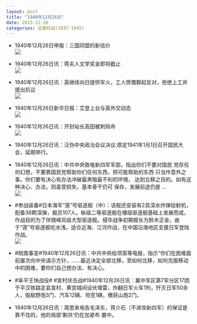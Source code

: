```yaml
---
layout: post
title: "1940年12月26日"
date: 2015-12-26
categories: 全面抗战(1937-1945)
---
```


<meta name="referrer" content="no-referrer" />

- 1940年12月26日申报：三国同盟的新估价 <br/><img src="https://ww2.sinaimg.cn/large/aca367d8jw1ezdha3e7cij20r30yl1f6.jpg" />

- 1940年12月26日讯：蒋夫人文学奖金即将截止 <br/><img src="https://ww4.sinaimg.cn/large/aca367d8jw1ezdfjkvwf8j206l062mxg.jpg" />

- 1940年12月26日讯：英继续向日提供军火，工人愤慨群起反对，拒绝上工并提出抗议 <br/><img src="https://ww2.sinaimg.cn/large/aca367d8jw1ezddt0s8dfj20h80bfdhm.jpg" />

- 1940年12月26日新华日报：艾登上台与英外交动态 <br/><img src="https://ww1.sinaimg.cn/large/aca367d8jw1ezdc2igbn1j210q0i37b6.jpg" />

- 1940年12月26日讯：开封站长高田被刺殒命 <br/><img src="https://ww2.sinaimg.cn/large/aca367d8jw1ezd6vgqyhwj206k06wdgh.jpg" />

- 1940年12月26日讯：汪伪中央政治会议决议:原定1941年1月1日召开国民大 会，延期举行。 

- 1940年12月26日讯：中共中央致电新四军军部，指出你们不要对国民 党存任何幻想，不要靠国民党帮助你们任何东西，把可能帮助的东西 只当作意外之事。你们要有决心有办法冲破最黑暗最不利的环境， 达到北移之目的。如有这种决心、办法，则虽受损失，基本骨干仍可 保存，发展前途仍是 ...  <br/><img src="https://ww1.sinaimg.cn/large/aca367d8jw1ezcvw7jnbcj20c80bxmyq.jpg" />

- #参战装备#日本海军“莲”号驱逐舰（中）：该舰还安装有2具深水炸弹投射机，配备36颗深弹，舰员107人。枞级二等驱逐舰在榎级驱逐舰基础上发展而成，作战目的为了伴随峰风级大型驱逐舰。侵华战争初期舰长为鈴木正金，由于“莲”号驱逐舰吃水浅，适合近海、江河作战，在中国沿海地区支援日军登陆作战。 <br/><img src="https://ww1.sinaimg.cn/large/aca367d8jw1ezctuyewlfj20m80f10ur.jpg" />

- #皖南事变#1940年12月26日讯：中共中央给项英等电报，指示“你们在困难面前屡次向中央请示方针，……最近决定全部北移，至如何北移，如何克服移动中的困难，要你们自己想办法、有决心。 

- #阜平王快战役# #宣村伏击战#1940年12月26日讯：冀中军区第7军分区17团于平汉铁路定县宣村、黄宫城间设伏埋雷，炸翻日军火车1列，歼灭日军50余人，毁敌野炮3门、汽车12辆、坦克1辆，缴获山炮2门。 

- 1940年12月26日讯：周恩来电告毛泽东，蒋介石（不进攻新四军）的保证是靠不住的，他的局部‘剿共’仍在加紧布 置中。 

